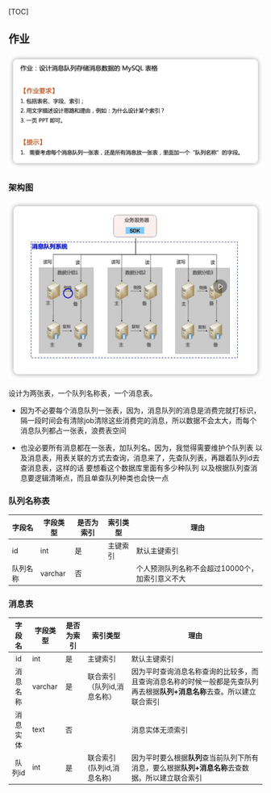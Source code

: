

[TOC]

## 作业

![[image-20220612110030913]](static/images/image-20220612110030913.png)

### 架构图

![image-20220612110300953](static/images/image-20220612110300953.png)

设计为两张表，一个队列名称表，一个消息表。

- 因为不必要每个消息队列一张表，因为，消息队列的消息是消费完就打标识，隔一段时间会有清除job清除这些消费完的消息，所以数据不会太大，而每个消息队列都占一张表，浪费表空间

- 也没必要所有消息都在一张表，加队列名。因为，我觉得需要维护个队列表 以及消息表，用表关联的方式去查询，消息来了，先查队列表，再跟着队列id去查消息表，这样的话 要想看这个数据库里面有多少种队列 以及根据队列查消息要逻辑清晰点，而且单查队列种类也会快一点

### 队列名称表

| 字段名   | 字段类型 | 是否为索引 | 索引类型 | 理由                                            |
| -------- | -------- | ---------- | -------- | ----------------------------------------------- |
| id       | int      | 是         | 主键索引 | 默认主键索引                                    |
| 队列名称 | varchar  | 否         |          | 个人预测队列名称不会超过10000个，加索引意义不大 |

### 消息表

|  字段名  | 字段类型 | 是否为索引 | 索引类型                    | 理由                                                         |
| :------: | -------- | ---------- | --------------------------- | ------------------------------------------------------------ |
|    id    | int      | 是         | 主键索引                    | 默认主键索引                                                 |
| 消息名称 | varchar  | 是         | 联合索引（队列id,消息名称） | 因为平时查询消息名称查询的比较多，而且查询消息名称的时候一般都是先查队列再去根据**队列+消息名称**去查。所以建立联合索引 |
| 消息实体 | text     | 否         |                             | 消息实体无须索引                                             |
|  队列id  | int      | 是         | 联合索引(队列id,消息名称)   | 因为平时要么根据**队列**查当前队列下所有消息，要么根据**队列+消息名称**去查数据。所以建立联合索引 |

